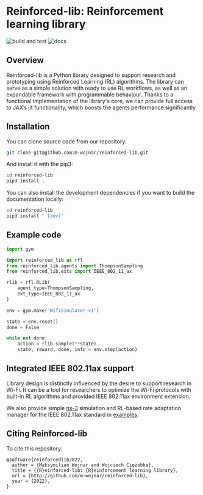 # Reinforced-lib: Reinforcement learning library

![build and test](https://github.com/m-wojnar/reinforced-lib/actions/workflows/python-package.yml/badge.svg)
![docs](https://readthedocs.org/projects/reinforced-lib/badge/?version=latest)

## Overview

Reinforced-lib is a Python library designed to support research and prototyping using Reinforced Learning (RL) 
algorithms. The library can serve as a simple solution with ready to use RL workflows, as well as an expandable 
framework with programmable behaviour. Thanks to a functional implementation of the library's core, we can provide 
full access to JAX’s jit functionality, which boosts the agents performance significantly.

## Installation

You can clone source code from our repository:

```bash
git clone git@github.com:m-wojnar/reinforced-lib.git
```

And install it with the pip3:

```bash
cd reinforced-lib
pip3 install .
```

You can also install the development dependencies if you want to build the documentation locally:

```bash
cd reinforced-lib
pip3 install ".[dev]"
```

## Example code

```python
import gym

import reinforced_lib as rfl
from reinforced_lib.agents import ThompsonSampling
from reinforced_lib.exts import IEEE_802_11_ax

rlib = rfl.RLib(
    agent_type=ThompsonSampling,
    ext_type=IEEE_802_11_ax
)

env = gym.make('WifiSimulator-v1')

state = env.reset()
done = False

while not done:
    action = rlib.sample(**state)
    state, reward, done, info = env.step(action)
```

## Integrated IEEE 802.11ax support

Library design is distinctly influenced by the desire to support research in Wi-Fi. It can be a tool for researchers 
to optimize the Wi-Fi protocols with built-in RL algorithms and provided IEEE 802.11ax environment extension.

We also provide simple [ns-3](https://www.nsnam.org/) simulation and RL-based rate adaptation manager for the 
IEEE 802.11ax standard in [examples](https://github.com/m-wojnar/reinforced-lib/tree/main/examples/ns-3).

## Citing Reinforced-lib

To cite this repository:

```
@software{reinforcedlib2022,
  author = {Maksymilian Wojnar and Wojciech Ciężobka},
  title = {{R}einforced-lib: {R}einforcement learning library},
  url = {http://github.com/m-wojnar/reinforced-lib},
  year = {2022},
}
```
